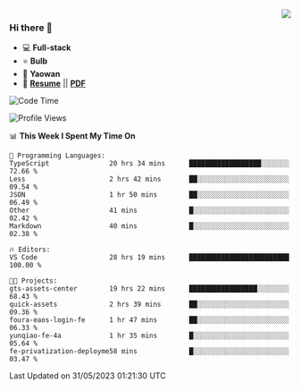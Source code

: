 <img align="right" src="https://github-readme-stats.vercel.app/api?username=LolipopJ&show_icons=true&count_private=true&hide_title=true&include_all_commits=true&theme=vue">

### Hi there 👋

- :computer: **Full-stack**
- :star: **Bulb**
- :pill: **Yaowan**
- :milky_way: [**Resume**](https://lolipopj.github.io/resume/) || [**PDF**](https://cdn.jsdelivr.net/gh/lolipopj/resume/export/resume-en.pdf)

<!--START_SECTION:waka-->
![Code Time](http://img.shields.io/badge/Code%20Time-1%2C314%20hrs%2048%20mins-blue)

![Profile Views](http://img.shields.io/badge/Profile%20Views-1-blue)

📊 **This Week I Spent My Time On** 

```text
💬 Programming Languages: 
TypeScript               20 hrs 34 mins      ██████████████████░░░░░░░   72.66 % 
Less                     2 hrs 42 mins       ██░░░░░░░░░░░░░░░░░░░░░░░   09.54 % 
JSON                     1 hr 50 mins        ██░░░░░░░░░░░░░░░░░░░░░░░   06.49 % 
Other                    41 mins             █░░░░░░░░░░░░░░░░░░░░░░░░   02.42 % 
Markdown                 40 mins             █░░░░░░░░░░░░░░░░░░░░░░░░   02.38 % 

🔥 Editors: 
VS Code                  28 hrs 19 mins      █████████████████████████   100.00 % 

🐱‍💻 Projects: 
gts-assets-center        19 hrs 22 mins      █████████████████░░░░░░░░   68.43 % 
quick-assets             2 hrs 39 mins       ██░░░░░░░░░░░░░░░░░░░░░░░   09.36 % 
foura-eaos-login-fe      1 hr 47 mins        ██░░░░░░░░░░░░░░░░░░░░░░░   06.33 % 
yunqiao-fe-4a            1 hr 35 mins        █░░░░░░░░░░░░░░░░░░░░░░░░   05.64 % 
fe-privatization-deployme58 mins             █░░░░░░░░░░░░░░░░░░░░░░░░   03.47 % 
```


 Last Updated on 31/05/2023 01:21:30 UTC
<!--END_SECTION:waka-->
